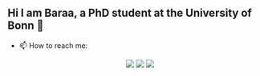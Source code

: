 ## Hi I am Baraa, a PhD student at the University of Bonn 👋 

<!-- ### About my repos
#### I have here my projects that was done as a research projects (using real dataset), in addition to courses'/labs' projects (using public dataset).
- Research projects:
    - [Controlling Avatar Robot's Fingertips](https://github.com/baraaHassan/Controlling-Avatar-Robot-Fingertips): it is a repo for **Robotics** project.
    - [Soccer Robot Perception](https://github.com/baraaHassan/Soccer_Robot_perception): it is a repo for **Computer Vision** project.
    - [Machine Learning Ideas that I Drived](https://github.com/baraaHassan/Machine-Learning-Self-Implemented-Ideas): it is a repo for **unpublished Machine Learning** ideas that I derived by myself.
- Courses/labs projects:
    - [Computer Vision Course](https://github.com/baraaHassan/Computer_Vision_Course): it is **Computer Vision** (classical methods) projects that I did in the computer vision course.
    - [Deep Learning using Pytorch Lab](https://github.com/baraaHassan/Deep-Learning-using-Pytorch-Lab): it is a repo for **Computer Vision** (Modern methods) projects, that I did in the Deep Learning for Computer Vision lab "AKA Cuda-vision lab".
    - [Pattern Recognition](https://github.com/baraaHassan/Pattern-Recognition): it is a repo for **Computer Vision** (Advanced Machine learning methods) projects, that I did in the course Pattern Recognition II.
    - [Game AI](https://github.com/baraaHassan/Game-AI-Course): it is a repo for **Computer Vision** (Game AI methods) projects, that I did in the course Game AI.
    - [zoom remove background](https://github.com/baraaHassan/zoom-remove-background): it is a repo for **Computer Vision** project, that I did as an assignment in the Deep Learning course. -->

<!-- ### About me
#### Since having a chronic disease, I am extra motivated to solve the problems of Healthcare using Deep Reinforcement Learning, Causal Inference, and Uncertainity Methods; to help patients having better quality life.
#### 🤔 I am interested in Deep Learning, Offline Reinforcement Learning, Causal Inference, Evidential Deep Learning, Uncertainity Methods, and Generative Models.
- 🔭 **I’m currently working as Research Assistant at InfAI on a project funded by EKFZ**
    - **My responsibilities are**:
      - Understanding the business (the medical background) via interacting with the stakeholders/clinicians.
      - Understanding different datasets (i.e. collected in different countries by different teams) via performing data analysis/exploration. 
      - Data preprocessing/preparation for solving medical data issues, I.g. imputing missing time
points, inferring missing variables, anomaly detection, etc.
      - implementing algorithms for defining the patients’ cohort, and ignoring non-critical cases.
      - Implementing statistical methods for evaluating the data pereprocessing.
      - Modeling the medical data using Deep Reinforcement algorithms.
      - Implementing statistical methods for mentoring the pipeline performance.
      - Evaluating the Deep Reinforcement algorithms performance.

     - **Extra activities**:
        - Leading the Deep Reinforcement Learning reading group of InfAI AI team.
        - I am doing a podcast on my youtube channel, where I host interviews with the researchers from different fields; to talk about their research and their personal journey.
     - **What I learned during this position**:
       - I learned how to learn a new topic without prior knowledge about.
       - I learned how to do research.
       - I recorded in a manifest all the conferences, summer schools, colloquiums/seminars/symposiums, graduate courses, and institute/professors youtube channel/website/github related to the topic that I was working on (i.e Deep Reinforcement Learning in Healthcare).
       - I have read many papers and many surveys related to the topic that I was working on.
       - I attended 3 graduate courses related to the topic I was working on.
       - I watched many conference tutorials and seminars while I was searching for new ideas.
       - I set a routine of working in a certain time everyday, and of switching between the TODO tasks -to keep the routine sustainable-, to improve my productivity.
       - My problem solving skills increased, as I was working on an ill-defined problem.
       - My debugging and troubleshooting skills increased, as I was debugging a very complex pipeline (that contains many layers).
- 💪 **What I brought to the teams that I joined:**
    - Problem-solving skills. In many situations during university and work experience, I was finding the ad-hoc solution without knowing that there was a solution/algorithm already for such a category of problems. 
    in Master's during study groups, we read a lecture that mentions that the previous method has problem X. While we are discussing, I suggest a solution, that we find the exact or part of or even nearby solution that is being suggested in the rest of the lecture.
    - I am a big fan of mathematics. Where I solve mathematical puzzles as a hobby. I even (during the Bachelor's) was reading the resource book of Calculus and Physics. In high school, when I got bored, or I wanted to take a break from studying, I was solving Math equations.
    - I have a reasoning mindset that helps me to think about many things deeply and not accept the explicit reason/observation. As Feynman said there are different levels of understanding, there is someone you give him a very brief answer, and he is satisfied, there is someone else who needs more analysis and more explanation. I am the silly person who needs a detailed analysis :D. I use it on coding, understanding computer science subjects deeply and solving problems.
    - I think (which is hard to evaluate that by myself :D) I am a creative person. As I do not always follow the Naïve way of solving an issue, and at the same time not the complex one, I try to find the simple feasible solution which sometimes results in creative ideas. Also I have the ability to merge between primitive ideas to bring a brand new idea.
    - I am a proactive person, where I initiated many new ideas in my current team. I was even leading the Deep Reinforcement Learning group in the institute.
    - I am a committed person, where I always do my best to support my team, and to solve the barriers that might stop us from meeting the deadlines. 
    - I am a curious person who like to learn and know about many topics. Additionally, I have the patience and the motivation to always learn, even things I don't have a prior knowledge about.
    - I have good debugging skills, which I developed through my training for the problem-solving contests that I joined. As well, recently this skill improved more and more while I am working in healthcare context.
    - I am passioned about Machine Learning, where I am following - on twitter and linkedin -, the pioneer researchers in the field, to be always up to date to all recent researches in the field. Besides, I always try to analyze the code of those new researches.
    - I am trying always to improve myself, and not stuck in a comfort zone with no further improvements
    - I am always invest time to learn -and plan- to improve my productivity, and my learning to learn skill.
    - I have interpersonal skills, where I try always to keep a good relationship with my colleagues.`` -->


<!--  - 🌱 **I’m currently learning Causal Inference and Uncertainity Methods (i.e Energy-based Models, Bayesian Models,and etc.)** -->
 - 📫 How to reach me: <p align="center">
    <a href="https://medium.com/@baraa.alaa.eldin"><img src="https://img.shields.io/badge/Medium-12100E?style=flat&logo=medium&logoColor=white"/></a>
    <a href="https://www.linkedin.com/in/baraa-hassan-9899688a/"><img src="https://img.shields.io/badge/linkedin-%230177B5?style=flat&logo=linkedin&logoColor=white"/></a>
    <a href="https://www.youtube.com/channel/UCDdVyigEmOPrTuUTCf64yAA"><img src="https://img.shields.io/badge/youtube-%23FF0000?style=flat&logo=youtube&logoColor=white"/></a>
  </p>

<!--
<a href="https://twitter.com/bezy92"><img src="https://img.shields.io/badge/twitter-%231FA1F1?style=flat&logo=twitter&logoColor=white"/></a>
**baraaHassan/baraaHassan** is a ✨ _special_ ✨ repository because its `README.md` (this file) appears on your GitHub profile.

Here are some ideas to get you started:

- 🔭 I’m currently working on ...
- 🌱 I’m currently learning ...
- 👯 I’m looking to collaborate on ...
- 🤔 I’m looking for help with ...
- 💬 Ask me about ...
- 📫 How to reach me: ...
- 😄 Pronouns: ...
- ⚡ Fun fact: ...
-->
